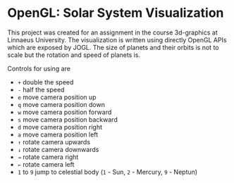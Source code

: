 # OpenGL: Solar System Visualization

This project was created for an assignment in the course 3d-graphics at Linnaeus University. The visualization is written using directly OpenGL APIs which are exposed by JOGL.
The size of planets and their orbits is not to scale but the rotation and speed of planets is.

Controls for using are

* ``+`` double the speed
* ``-`` half the speed
* ``e`` move camera position up
* ``q`` move camera position down
* ``w`` move camera position forward
* ``s`` move camera position backward
* ``d`` move camera position right
* ``a`` move camera position left
* ``↑`` rotate camera upwards
* ``↓`` rotate camera downwards
* ``→`` rotate camera right
* ``←`` rotate camera left
* ``1`` to ``9`` jump to celestial body (``1`` - Sun, ``2`` - Mercury, ``9`` - Neptun)

   

